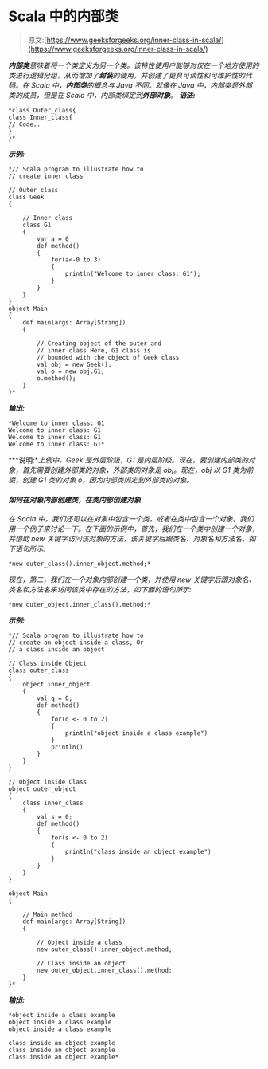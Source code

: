 # Scala 中的内部类

> 原文:[https://www.geeksforgeeks.org/inner-class-in-scala/](https://www.geeksforgeeks.org/inner-class-in-scala/)

***内部类****意味着将一个类定义为另一个类。该特性使用户能够对仅在一个地方使用的类进行逻辑分组，从而增加了**封装**的使用，并创建了更具可读性和可维护性的代码。在 Scala 中，**内部类**的概念与 Java 不同。就像在 Java 中，内部类是外部类的成员，但是在 Scala 中，内部类绑定到**外部对象**。
**语法:***

```
*class Outer_class{
class Inner_class{
// Code..
}
}*
```

***示例:***

```
*// Scala program to illustrate how to 
// create inner class

// Outer class
class Geek
{

    // Inner class
    class G1
    {
        var a = 0
        def method()
        {
            for(a<-0 to 3)
            {
                println("Welcome to inner class: G1");
            }
        }
    }
}
object Main 
{
    def main(args: Array[String]) 
    {

        // Creating object of the outer and
        // inner class Here, G1 class is 
        // bounded with the object of Geek class
        val obj = new Geek();
        val o = new obj.G1;
        o.method();
    }
}*
```

***输出:***

```
*Welcome to inner class: G1
Welcome to inner class: G1
Welcome to inner class: G1
Welcome to inner class: G1* 
```

***说明:**上例中，Geek 是外层阶级，G1 是内层阶级。现在，要创建内部类的对象，首先需要创建外部类的对象，外部类的对象是 obj。现在，obj 以 G1 类为前缀，创建 G1 类的对象 o，因为内部类绑定到外部类的对象。*

#### *如何在对象内部创建类，在类内部创建对象*

*在 Scala 中，我们还可以在对象中包含一个类，或者在类中包含一个对象。我们用一个例子来讨论一下。在下面的示例中，首先，我们在一个类中创建一个对象，并借助 new 关键字访问该对象的方法，该关键字后跟类名、对象名和方法名，如下语句所示:*

```
*new outer_class().inner_object.method;*
```

*现在，第二，我们在一个对象内部创建一个类，并使用 new 关键字后跟对象名、类名和方法名来访问该类中存在的方法，如下面的语句所示:*

```
*new outer_object.inner_class().method;* 
```

***示例:***

```
*// Scala program to illustrate how to 
// create an object inside a class, Or
// a class inside an object

// Class inside Object
class outer_class
{
    object inner_object
    {
        val q = 0;
        def method()
        {
            for(q <- 0 to 2)
            {
                println("object inside a class example")
            }
            println()
        }
    }
}

// Object inside Class
object outer_object
{
    class inner_class
    {
        val s = 0;
        def method()
        {
            for(s <- 0 to 2)
            {
                println("class inside an object example")
            }
        }
    }
}

object Main
{

    // Main method
    def main(args: Array[String])
    {

        // Object inside a class
        new outer_class().inner_object.method;

        // Class inside an object
        new outer_object.inner_class().method;
    }
}*
```

***输出:***

```
*object inside a class example
object inside a class example
object inside a class example

class inside an object example
class inside an object example
class inside an object example* 
```
